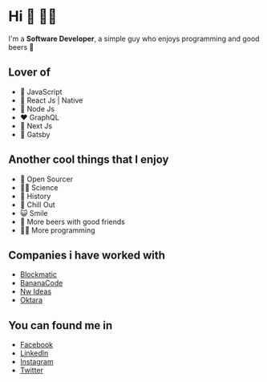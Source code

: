 # Hi 👋 👨‍💻

I'm a **Software Developer**, a simple guy who enjoys programming
and good beers 🍺

## Lover of

- 💛 JavaScript
- 💙 React Js | Native
- 💚 Node Js
- ❤️ GraphQL
- 🖤 Next Js
- 💜 Gatsby

## Another cool things that I enjoy

- 💚 Open Sourcer
- 👨‍🔬 Science
- 📜 History
- 🦄 Chill Out
- 😺 Smile
- 🍻 More beers with good friends
- 👨‍💻 More programming

## Companies i have worked with

- [Blockmatic](https://blockmatic.io/)
- [BananaCode](https://bananacode.co/)
- [Nw Ideas](https://www.leftfieldlabs.com)
- [Oktara](https://oktara.com/)

## You can found me in

- [Facebook](https://www.facebook.com/profile.php?id=100006145338073)
- [LinkedIn](https://www.linkedin.com/in/pabloobandodev)
- [Instagram](https://www.instagram.com/pabloobando.dev/)
- [Twitter](https://www.twitter.com/pabloobandodev/)

